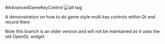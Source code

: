 #AdvancedGameKeyControl
![alt tag](http://nccastaff.bournemouth.ac.uk/jmacey/GraphicsLib/Demos/GameKeyControl.png)

A demonstration on how to do game style multi key controls within Qt and record them

Note this branch is an older version and will not be maintained as it uses the old OpenGL widget